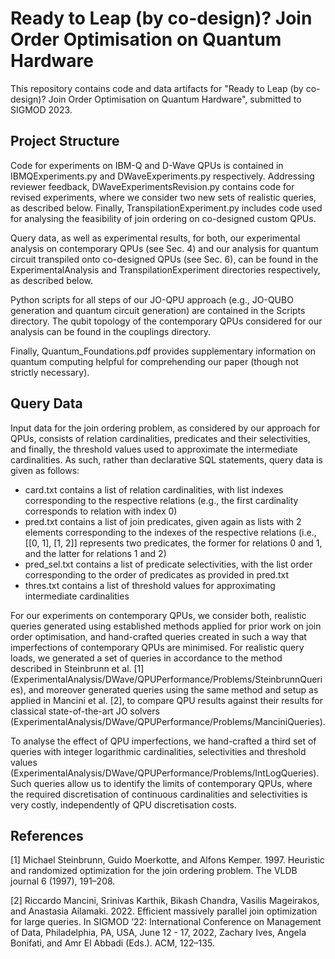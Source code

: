 # Ready to Leap (by co-design)? Join Order Optimisation on Quantum Hardware

This repository contains code and data artifacts for "Ready to Leap (by co-design)? Join Order Optimisation on Quantum Hardware", submitted to SIGMOD 2023.

## Project Structure

Code for experiments on IBM-Q and D-Wave QPUs is contained in IBMQExperiments.py and DWaveExperiments.py respectively. Addressing reviewer feedback, DWaveExperimentsRevision.py contains code for revised experiments, where we consider two new sets of realistic queries, as described below. Finally, TranspilationExperiment.py includes code used for analysing the feasibility of join ordering on co-designed custom QPUs.

Query data, as well as experimental results, for both, our experimental analysis on contemporary QPUs (see Sec. 4) and our analysis for quantum circuit transpiled onto co-designed QPUs (see Sec. 6), can be found in the ExperimentalAnalysis and TranspilationExperiment directories respectively, as described below.

Python scripts for all steps of our JO-QPU approach (e.g., JO-QUBO generation and quantum circuit generation) are contained in the Scripts directory. The qubit topology of the contemporary QPUs considered for our analysis can be found in the couplings directory.

Finally, Quantum_Foundations.pdf provides supplementary information on quantum computing helpful for comprehending our paper (though not strictly necessary).

## Query Data

Input data for the join ordering problem, as considered by our approach for QPUs, consists of relation cardinalities, predicates and their selectivities, and finally, the threshold values used to approximate the intermediate cardinalities. As such, rather than declarative SQL statements, query data is given as follows:

* card.txt contains a list of relation cardinalities, with list indexes corresponding to the respective relations (e.g., the first cardinality corresponds to relation with index 0)
* pred.txt contains a list of join predicates, given again as lists with 2 elements corresponding to the indexes of the respective relations (i.e., [[0, 1], [1, 2]] represents two predicates, the former for relations 0 and 1, and the latter for relations 1 and 2)
* pred_sel.txt contains a list of predicate selectivities, with the list order corresponding to the order of predicates as provided in pred.txt
* thres.txt contains a list of threshold values for approximating intermediate cardinalities

For our experiments on contemporary QPUs, we consider both, realistic queries generated using established methods applied for prior work on join order optimisation, and hand-crafted queries created in such a way that imperfections of contemporary QPUs are minimised. For realistic query loads, we generated a set of queries in accordance to the method described in Steinbrunn et al. [1] (ExperimentalAnalysis/DWave/QPUPerformance/Problems/SteinbrunnQueries), and moreover generated queries using the same method and setup as applied in Mancini et al. [2], to compare QPU results against their results for classical state-of-the-art JO solvers (ExperimentalAnalysis/DWave/QPUPerformance/Problems/ManciniQueries).

To analyse the effect of QPU imperfections, we hand-crafted a third set of queries with integer logarithmic cardinalities, selectivities and threshold values (ExperimentalAnalysis/DWave/QPUPerformance/Problems/IntLogQueries). Such queries allow us to identify the limits of contemporary QPUs, where the required discretisation of continuous cardinalities and selectivities is very costly, independently of QPU discretisation costs.

## References

[1] Michael Steinbrunn, Guido Moerkotte, and Alfons Kemper. 1997. Heuristic and
randomized optimization for the join ordering problem. The VLDB journal 6
(1997), 191–208.

[2] Riccardo Mancini, Srinivas Karthik, Bikash Chandra, Vasilis Mageirakos, and
Anastasia Ailamaki. 2022. Efficient massively parallel join optimization for
large queries. In SIGMOD ’22: International Conference on Management of Data,
Philadelphia, PA, USA, June 12 - 17, 2022, Zachary Ives, Angela Bonifati, and
Amr El Abbadi (Eds.). ACM, 122–135.
